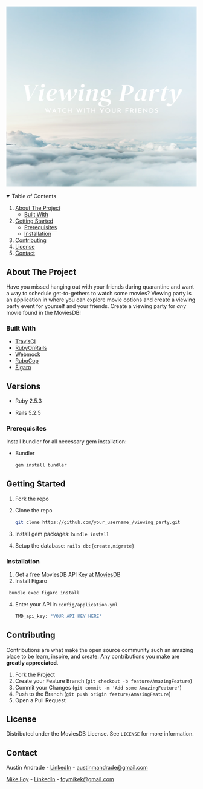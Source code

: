 <!-- PROJECT SHIELDS -->
<!--
*** I'm using markdown "reference style" links for readability.
*** Reference links are enclosed in brackets [ ] instead of parentheses ( ).
*** See the bottom of this document for the declaration of the reference variables
*** for contributors-url, forks-url, etc. This is an optional, concise syntax you may use.
*** https://www.markdownguide.org/basic-syntax/#reference-style-links
-->

<!-- PROJECT LOGO -->
<br />
<p align="center">
  <a href="https://github.com/austinandrade/viewing_party/blob/main/public/Viewing%20Party.png">
    <img src="public/Viewing Party.png" alt="Logo" width="550" height="475">
  </a>
</p>



<!-- TABLE OF CONTENTS -->
<details open="open">
  <summary>Table of Contents</summary>
  <ol>
    <li>
      <a href="#about-the-project">About The Project</a>
      <ul>
        <li><a href="#built-with">Built With</a></li>
      </ul>
    </li>
    <li>
      <a href="#getting-started">Getting Started</a>
      <ul>
        <li><a href="#prerequisites">Prerequisites</a></li>
        <li><a href="#installation">Installation</a></li>
      </ul>
    </li>
    <li><a href="#contributing">Contributing</a></li>
    <li><a href="#license">License</a></li>
    <li><a href="#contact">Contact</a></li>
  </ol>
</details>



<!-- ABOUT THE PROJECT -->
## About The Project

Have you missed hanging out with your friends during quarantine and want a way to schedule get-to-gethers to watch some movies? Viewing party is an application in where you can explore movie options and create a viewing party event for yourself and your friends. Create a viewing party for *any* movie found in the MoviesDB! 

### Built With

* [TravisCI](https://travis-ci.org/)
* [RubyOnRails](https://rubyonrails.org/)
* [Webmock](https://github.com/bblimke/webmock)
* [RuboCop](https://github.com/rubocop/rubocop)
* [Figaro](https://github.com/laserlemon/figaro)


## Versions

- Ruby 2.5.3

- Rails 5.2.5

<!-- GETTING STARTED -->


### Prerequisites

Install bundler for all necessary gem installation:
* Bundler

  ```sh
  gem install bundler
  ```
  
## Getting Started

1. Fork the repo
2. Clone the repo

   ```sh
   git clone https://github.com/your_username_/viewing_party.git
   ```
3. Install gem packages: `bundle install`
4. Setup the database: `rails db:{create,migrate}`


### Installation

1. Get a free MoviesDB API Key at [MoviesDB](https://developers.themoviedb.org/4/getting-started/authorization)
2. Install Figaro

  ```sh
   bundle exec figaro install
   ```
4. Enter your API in `config/application.yml`

   ```sh
   TMD_api_key: 'YOUR API KEY HERE'
   ```

<!-- CONTRIBUTING -->
## Contributing

Contributions are what make the open source community such an amazing place to be learn, inspire, and create. Any contributions you make are **greatly appreciated**.

1. Fork the Project
2. Create your Feature Branch (`git checkout -b feature/AmazingFeature`)
3. Commit your Changes (`git commit -m 'Add some AmazingFeature'`)
4. Push to the Branch (`git push origin feature/AmazingFeature`)
5. Open a Pull Request



<!-- LICENSE -->
## License

Distributed under the MoviesDB License. See `LICENSE` for more information.



<!-- CONTACT -->
## Contact

Austin Andrade - [LinkedIn](https://www.linkedin.com/in/austinandrade/) - austinmandrade@gmail.com

[Mike Foy](https://github.com/foymikek) - [LinkedIn](https://www.linkedin.com/in/michael-foy-707ba7b4/) - foymikek@gmail.com


<!-- MARKDOWN LINKS & IMAGES -->
<!-- https://www.markdownguide.org/basic-syntax/#reference-style-links -->
[contributors-shield]: https://img.shields.io/github/contributors/othneildrew/Best-README-Template.svg?style=for-the-badge
[contributors-url]: https://github.com/othneildrew/Best-README-Template/graphs/contributors
[forks-shield]: https://img.shields.io/github/forks/othneildrew/Best-README-Template.svg?style=for-the-badge
[forks-url]: https://github.com/othneildrew/Best-README-Template/network/members
[stars-shield]: https://img.shields.io/github/stars/othneildrew/Best-README-Template.svg?style=for-the-badge
[stars-url]: https://github.com/othneildrew/Best-README-Template/stargazers
[issues-shield]: https://img.shields.io/github/issues/othneildrew/Best-README-Template.svg?style=for-the-badge
[issues-url]: https://github.com/othneildrew/Best-README-Template/issues
[license-shield]: https://img.shields.io/github/license/othneildrew/Best-README-Template.svg?style=for-the-badge
[license-url]: https://github.com/othneildrew/Best-README-Template/blob/master/LICENSE.txt
[linkedin-shield]: https://img.shields.io/badge/-LinkedIn-black.svg?style=for-the-badge&logo=linkedin&colorB=555
[linkedin-url]: https://linkedin.com/in/othneildrew
[product-screenshot]: images/screenshot.png
